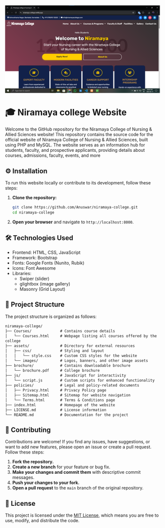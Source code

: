 ![niramaya-college Website Preview](https://raw.githubusercontent.com/Anuswar/niramaya-college/main/assets/images/preview.png)

# 🎓 Niramaya college Website

Welcome to the GitHub repository for the Niramaya College of Nursing & Allied Sciences website! This repository contains the source code for the official website of Niramaya College of Nursing & Allied Sciences, built using PHP and MySQL. The website serves as an information hub for students, faculty, and prospective applicants, providing details about courses, admissions, faculty, events, and more

## ⚙️ Installation

To run this website locally or contribute to its development, follow these steps:

1. **Clone the repository:**
    ```bash
    git clone https://github.com/Anuswar/niramaya-college.git
    cd niramaya-college
    ```

2. **Open your browser** and navigate to `http://localhost:8000`.

## 🛠️ Technologies Used

- Frontend: HTML, CSS, JavaScript
- Framework: Bootstrap
- Fonts: Google Fonts (Nunito, Rubik)
- Icons: Font Awesome
- Libraries:
    - Swiper (slider)
    - glightbox (image gallery)
    - Masonry (Grid Layout)

## 📂 Project Structure

The project structure is organized as follows:

```
niramaya-college/
├── Courses/             # Contains course details
│   └── Courses.html     # Webpage listing all courses offered by the college
├── assets/              # Directory for external resources
│   ├── css/             # Styling and layout
│   │   └── style.css    # Custom CSS styles for the website
│   └── images/          # Logos, banners, and other image assets
├── brochure/            # Contains downloadable brochure
│   └── brochure.pdf     # College brochure
├── js/                  # JavaScript for interactivity
│   └── script.js        # Custom scripts for enhanced functionality
├── policies/            # Legal and policy-related documents
│   ├── Privacy.html     # Privacy Policy page
│   ├── Sitemap.html     # Sitemap for website navigation
│   └── Terms.html       # Terms & Conditions page
├── index.html           # Homepage of the website
├── LICENSE.md           # License information
└── README.md            # Documentation for the project
```

## 🤝 Contributing

Contributions are welcome! If you find any issues, have suggestions, or want to add new features, please open an issue or create a pull request. Follow these steps:

1. **Fork the repository.**
2. **Create a new branch** for your feature or bug fix.
3. **Make your changes and commit them** with descriptive commit messages.
4. **Push your changes to your fork.**
5. **Open a pull request** to the `main` branch of the original repository.

## 📄 License

This project is licensed under the [MIT License](LICENSE.md), which means you are free to use, modify, and distribute the code.
